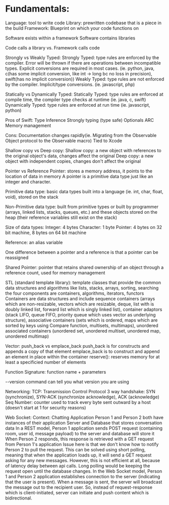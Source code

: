 # Fundamentals:

Language: tool to write code
Library: prewritten codebase that is a piece in the build
Framework: Blueprint on which your code functions on

Software exists within a framework
Software contains libraries

Code calls a library vs. Framework calls code

Strongly vs Weakly Typed:
Strongly Typed: type rules are enforced by the compiler. Error will be thrown if there are operations between incompatible types. Explicit conversions are required in most cases. (ie. python, java, c(has some implicit conversion, like int -> long bc no loss in precision), swift(has no implicit conversion))
Weakly Typed: type rules are not enforced by the compiler. Implicit/type conversions. (ie. javascript, php)

Statically vs Dynamically Typed:
Statically Typed: type rules are enforced at compile time, the compiler type checks at runtime (ie. java, c, swift)
Dynamically Typed: type rules are enforced at run time (ie. javascript, python)

Pros of Swift:
Type Inference
Strongly typing (type safe)
Optionals
ARC Memory management

Cons:
Documentation changes rapidly(ie. Migrating from the Observable Object protocol to the Observable macro)
Tied to Xcode

Shallow copy vs Deep copy:
Shallow copy: a new object with references to the original object's data, changes affect the original
Deep copy: a new object with independent copies, changes don't affect the original

Pointer vs Reference
Pointer: stores a memory address, it points to the location of data in memory
A pointer is a primitive data type just like an integer and character.

Primitive data type:
basic data types built into a language (ie. int, char, float, void), stored on the stack

Non-Primitive data type:
built from primitive types or built by programmer (arrays, linked lists, stacks, queues, etc.) and these objects stored on the heap (their reference variables still exist on the stack)

Size of data types:
Integer: 4 bytes
Character: 1 byte
Pointer: 4 bytes on 32 bit machine, 8 bytes on 64 bit machine

Reference: an alias variable 

One difference between a pointer and a reference is that a pointer can be reassigned

Shared Pointer:
pointer that retains shared ownership of an object through a reference count, used for memory management

STL (standard template library):
template classes that provide the common data structures and algorithms like lists, stacks, arrays, sorting, searching
the four components are containers, algorithms, iterators, functors
Containers are data structures and include sequence containers (arrays which are non-resizable, vectors which are resizable, deque, list with is doubly linked list, forward list which is singly linked list), container adaptors (stack LIFO, queue FIFO, priority queue which uses vector as underlying structure), associative containers (sets which is ordered, maps which are sorted by keys using Compare function, multisets, multimaps), unordered associated containers (unordered set, unordered multiset, unordered map, unordered multimap)

Vector:
push_back vs emplace_back
push_back is for constructs and appends a copy of that element
emplace_back is to construct and append an element in place within the container
reserve(): reserves memory for at least a specificied number of elements

Function Signature:
function name + parameters

--version command can tell you what version you are using


Networking:
TCP: Transmission Control Protocol
3 way handshake: SYN (synchronize), SYN-ACK (synchronize acknowledge), ACK (acknowledge)
Seq Number: counter used to track every byte sent outward by a host (doesn't start at 1 for security reasons)


Web Socket:
Context: Chatting Application
Person 1 and Person 2 both have instances of their application
Server and Database that stores conversation data
In a REST model, Person 1 application sends POST request (containing room, user id, message payload) to the server and database will store it
When Person 2 responds, this response is retrieved with a GET request from Person 1's application 
Issue here is that we don't know how to notify Person 2 to pull the request. This can be solved using short polling, meaning that when the application loads up, it will send a GET request asking for any new messages. However, this is not efficient at all, because of latency delay between api calls. Long polling would be keeping the request open until the database changes.
In the Web Socket model, Person 1 and Person 2 application establishes connection to the server (indicating that the user is present). When a message is sent, the server will broadcast the message out to the recipient user. So, instead of request-response which is client-initiated, server can initiate and push content which is bidirectional.

